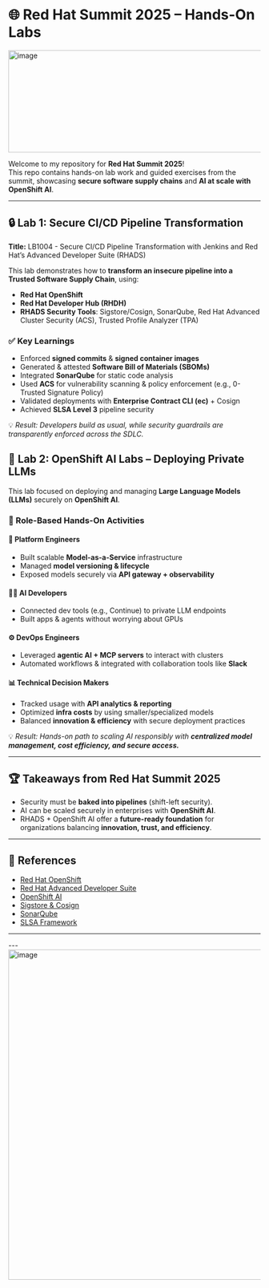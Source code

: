 # 🌐 Red Hat Summit 2025 – Hands-On Labs  
<img width="980" height="204" alt="image" src="https://github.com/user-attachments/assets/52262a86-1982-404b-b935-4f3080b7c7db" />

Welcome to my repository for **Red Hat Summit 2025**!  
This repo contains hands-on lab work and guided exercises from the summit, showcasing **secure software supply chains** and **AI at scale with OpenShift AI**.  

---

## 🔒 Lab 1: Secure CI/CD Pipeline Transformation  
**Title:** LB1004 - Secure CI/CD Pipeline Transformation with Jenkins and Red Hat’s Advanced Developer Suite (RHADS)  

This lab demonstrates how to **transform an insecure pipeline into a Trusted Software Supply Chain**, using:  
- **Red Hat OpenShift**  
- **Red Hat Developer Hub (RHDH)**  
- **RHADS Security Tools**: Sigstore/Cosign, SonarQube, Red Hat Advanced Cluster Security (ACS), Trusted Profile Analyzer (TPA)  

### ✅ Key Learnings  
- Enforced **signed commits** & **signed container images**  
- Generated & attested **Software Bill of Materials (SBOMs)**  
- Integrated **SonarQube** for static code analysis  
- Used **ACS** for vulnerability scanning & policy enforcement (e.g., 0-Trusted Signature Policy)  
- Validated deployments with **Enterprise Contract CLI (ec)** + Cosign  
- Achieved **SLSA Level 3** pipeline security  

💡 *Result: Developers build as usual, while security guardrails are transparently enforced across the SDLC.*  



## 🚀 Lab 2: OpenShift AI Labs – Deploying Private LLMs  

This lab focused on deploying and managing **Large Language Models (LLMs)** securely on **OpenShift AI**.  

### 👥 Role-Based Hands-On Activities  
#### 🔧 Platform Engineers  
- Built scalable **Model-as-a-Service** infrastructure  
- Managed **model versioning & lifecycle**  
- Exposed models securely via **API gateway + observability**  

#### 👩‍💻 AI Developers  
- Connected dev tools (e.g., Continue) to private LLM endpoints  
- Built apps & agents without worrying about GPUs  

#### ⚙️ DevOps Engineers  
- Leveraged **agentic AI + MCP servers** to interact with clusters  
- Automated workflows & integrated with collaboration tools like **Slack**  

#### 📊 Technical Decision Makers  
- Tracked usage with **API analytics & reporting**  
- Optimized **infra costs** by using smaller/specialized models  
- Balanced **innovation & efficiency** with secure deployment practices  

💡 *Result: Hands-on path to scaling AI responsibly with **centralized model management, cost efficiency, and secure access.***  

---

## 🏆 Takeaways from Red Hat Summit 2025  
- Security must be **baked into pipelines** (shift-left security).  
- AI can be scaled securely in enterprises with **OpenShift AI**.  
- RHADS + OpenShift AI offer a **future-ready foundation** for organizations balancing **innovation, trust, and efficiency**.  

---

## 📖 References  
- [Red Hat OpenShift](https://www.redhat.com/en/technologies/cloud-computing/openshift)  
- [Red Hat Advanced Developer Suite](https://developers.redhat.com)  
- [OpenShift AI](https://www.redhat.com/en/technologies/cloud-computing/openshift/ai)  
- [Sigstore & Cosign](https://sigstore.dev)  
- [SonarQube](https://www.sonarqube.org)  
- [SLSA Framework](https://slsa.dev)  

---

---<img width="1610" height="659" alt="image" src="https://github.com/user-attachments/assets/bbd99af2-6d68-4a73-bc04-47e9a2ca1b5e" />
